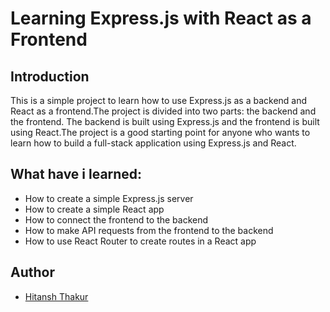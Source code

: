 # Learning Express.js with React as a Frontend
## Introduction
This is a simple project to learn how to use Express.js as a backend and React as a frontend.The project is divided into two parts: the backend and the frontend. The backend is built using Express.js and the frontend is built using React.The project is a good starting point for anyone who wants to learn how to build a full-stack application using Express.js and React.


## What have i learned:
- How to create a simple Express.js server
- How to create a simple React app
- How to connect the frontend to the backend
- How to make API requests from the frontend to the backend
- How to use React Router to create routes in a React app

## Author
- [Hitansh Thakur](https://github.com/hitansh-thakur)
